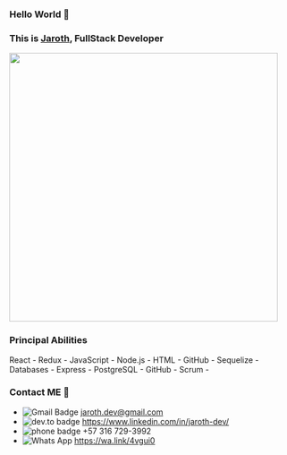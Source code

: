 ### Hello World 👋
### This is **[Jaroth](https://www.linkedin.com/in/JarothD/)**, FullStack Developer 

<img src="https://giphy.com/embed/Xb7eRQoYbSJ6Knf0sV" width="480" height="480" />

### Principal Abilities
React - 
Redux - 
JavaScript - 
Node.js - 
HTML - 
GitHub - 
Sequelize - 
Databases - 
Express - 
PostgreSQL - 
GitHub - 
Scrum - 

### Contact ME 💬
- ![Gmail Badge](https://img.shields.io/badge/-GMAIL-c14438?style=flat-square&logo=Gmail&logoColor=white&link=mailto:jaroth.dev@gmail.com) jaroth.dev@gmail.com
- ![dev.to badge](https://img.shields.io/badge/-LINKEDIN-%230177B5?style=flat&logo=linkedin) https://www.linkedin.com/in/jaroth-dev/
- ![phone badge](https://img.shields.io/badge/-📱teléfono-onfirmational) +57 316 729-3992
- ![Whats App](https://img.shields.io/badge/-Whats%20App-brightgreen) https://wa.link/4vgui0
<!--
**JarothD/JarothD** is a ✨ _special_ ✨ repository because its `README.md` (this file) appears on your GitHub profile.
